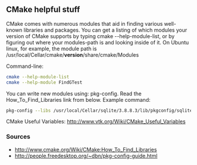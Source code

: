## CMake helpful stuff

CMake comes with numerous modules that aid in finding various well-known libraries and packages. You can get a listing of which modules your version of CMake supports by typing cmake --help-module-list, or by figuring out where your modules-path is and looking inside of it. On Ubuntu linux, for example, the module path is /usr/local/Cellar/cmake/**version**/share/cmake/Modules

Command-line:
```sh
cmake --help-module-list
cmake --help-module FindGTest
```

You can write new modules using: pkg-config. Read the How_To_Find_Libraries link from below. Example command:
```sh
pkg-config --libs /usr/local/Cellar/sqlite/3.8.8.3/lib/pkgconfig/sqlite3.pc
```

CMake Useful Variables:
http://www.vtk.org/Wiki/CMake_Useful_Variables

### Sources
- http://www.cmake.org/Wiki/CMake:How_To_Find_Libraries
- http://people.freedesktop.org/~dbn/pkg-config-guide.html
